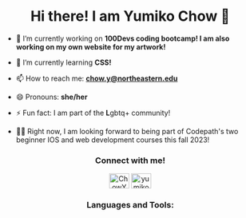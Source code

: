 <h1 align="center"> Hi there! I am Yumiko Chow 🌱 </h1>


- 🔭 I’m currently working on **100Devs coding bootcamp! I am also working on my own website for my artwork!**

- 🌱 I’m currently learning **CSS!**

- 📫 How to reach me: **chow.y@northeastern.edu**

- 😄 Pronouns: **she/her**

- ⚡ Fun fact: I am part of the **L**gbtq+ community!

- 🏳️‍🌈 Right now, I am looking forward to being part of Codepath's two beginner IOS and web development courses this fall 2023!


<section align="center">
<h3 align="center">Connect with me!</h3>
<a href="https://twitter.com/ChowYumiko" target="blank"><img align="center" src="https://raw.githubusercontent.com/rahuldkjain/github-profile-readme-generator/master/src/images/icons/Social/twitter.svg" alt="ChowYumiko" height="30" width="40" /></a>
<a href="https://www.linkedin.com/in/yumiko-chow-463b0b207/" target="blank"><img align="center" src="https://raw.githubusercontent.com/rahuldkjain/github-profile-readme-generator/master/src/images/icons/Social/linked-in-alt.svg" alt="yumiko_chow" height="30" width="40" /></a>
</section>

<h3 align="center">Languages and Tools:</h3>
